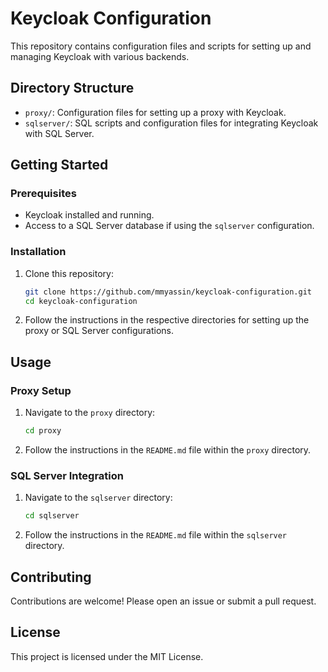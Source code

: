 # Keycloak Configuration

This repository contains configuration files and scripts for setting up and managing Keycloak with various backends.

## Directory Structure

- `proxy/`: Configuration files for setting up a proxy with Keycloak.
- `sqlserver/`: SQL scripts and configuration files for integrating Keycloak with SQL Server.

## Getting Started

### Prerequisites

- Keycloak installed and running.
- Access to a SQL Server database if using the `sqlserver` configuration.

### Installation

1. Clone this repository:
    ```sh
    git clone https://github.com/mmyassin/keycloak-configuration.git
    cd keycloak-configuration
    ```

2. Follow the instructions in the respective directories for setting up the proxy or SQL Server configurations.

## Usage

### Proxy Setup

1. Navigate to the `proxy` directory:
    ```sh
    cd proxy
    ```

2. Follow the instructions in the `README.md` file within the `proxy` directory.

### SQL Server Integration

1. Navigate to the `sqlserver` directory:
    ```sh
    cd sqlserver
    ```

2. Follow the instructions in the `README.md` file within the `sqlserver` directory.

## Contributing

Contributions are welcome! Please open an issue or submit a pull request.

## License

This project is licensed under the MIT License.
